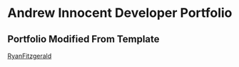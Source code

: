 # Andrew Innocent Developer Portfolio


## Portfolio Modified From Template
[RyanFitzgerald](https://github.com/RyanFitzgerald/devportfolio)
